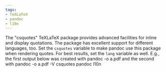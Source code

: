 ```yaml
---
tags:
- TeXLaTeX
- pandoc
- l10n
---
```


The "csquotes" TeXLaTeX package provides advanced facilities for inline
and display quotations. The package has excellent support for different
languages, too. Set the `csquotes` variable to make pandoc use this
package when rendering quotes. For best results, set the `lang` variable
as well. E.g., the first output below was created with pandoc -o a.pdf
and the second with pandoc -o a.pdf -V csquotes pandoc l10n
